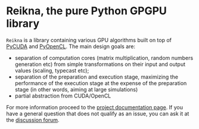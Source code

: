 # Reikna, the pure Python GPGPU library

`Reikna` is a library containing various GPU algorithms built on top of [PyCUDA](http://documen.tician.de/pycuda) and [PyOpenCL](http://documen.tician.de/pyopencl).
The main design goals are:

* separation of computation cores (matrix multiplication, random numbers generation etc) from simple transformations on their input and output values (scaling, typecast etc);
* separation of the preparation and execution stage, maximizing the performance of the execution stage at the expense of the preparation stage (in other words, aiming at large simulations)
* partial abstraction from CUDA/OpenCL

For more information proceed to the [project documentation page](http://reikna.publicfields.net). If you have a general question that does not qualify as an issue, you can ask it at the [discussion forum](https://github.com/fjarri/reikna/discussions).

